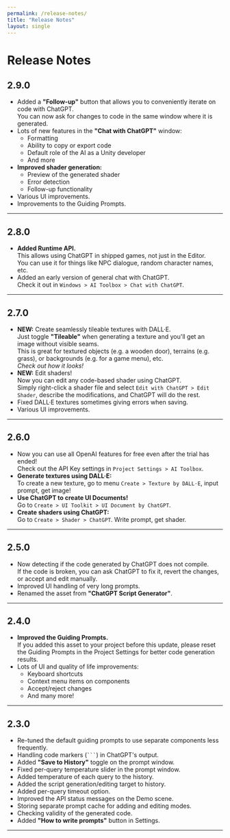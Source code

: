 ```yaml
---
permalink: /release-notes/
title: "Release Notes"
layout: single
---
```


# Release Notes
## **2.9.0**

- Added a **"Follow-up"** button that allows you to conveniently iterate on code with ChatGPT.  
  You can now ask for changes to code in the same window where it is generated.
- Lots of new features in the **"Chat with ChatGPT"** window:
  - Formatting
  - Ability to copy or export code
  - Default role of the AI as a Unity developer
  - And more
- **Improved shader generation:**
  - Preview of the generated shader
  - Error detection
  - Follow-up functionality
- Various UI improvements.
- Improvements to the Guiding Prompts.

---

## **2.8.0**

- **Added Runtime API.**  
  This allows using ChatGPT in shipped games, not just in the Editor.  
  You can use it for things like NPC dialogue, random character names, etc.
- Added an early version of general chat with ChatGPT.  
  Check it out in `Windows > AI Toolbox > Chat with ChatGPT`.

---

## **2.7.0**

- **NEW:** Create seamlessly tileable textures with DALL·E.  
  Just toggle **"Tileable"** when generating a texture and you'll get an image without visible seams.  
  This is great for textured objects (e.g. a wooden door), terrains (e.g. grass), or backgrounds (e.g. for a game menu), etc.  
  *Check out how it looks!*
- **NEW:** Edit shaders!  
  Now you can edit any code-based shader using ChatGPT.  
  Simply right-click a shader file and select `Edit with ChatGPT > Edit Shader`, describe the modifications, and ChatGPT will do the rest.
- Fixed DALL·E textures sometimes giving errors when saving.
- Various UI improvements.

---

## **2.6.0**

- Now you can use all OpenAI features for free even after the trial has ended!  
  Check out the API Key settings in `Project Settings > AI Toolbox`.
- **Generate textures using DALL·E:**  
  To create a new texture, go to menu `Create > Texture by DALL·E`, input prompt, get image!
- **Use ChatGPT to create UI Documents!**  
  Go to `Create > UI Toolkit > UI Document by ChatGPT`.
- **Create shaders using ChatGPT:**  
  Go to `Create > Shader > ChatGPT`. Write prompt, get shader.

---

## **2.5.0**

- Now detecting if the code generated by ChatGPT does not compile.  
  If the code is broken, you can ask ChatGPT to fix it, revert the changes, or accept and edit manually.
- Improved UI handling of very long prompts.
- Renamed the asset from **"ChatGPT Script Generator"**.

---

## **2.4.0**

- **Improved the Guiding Prompts.**  
  If you added this asset to your project before this update, please reset the Guiding Prompts in the Project Settings for better code generation results.
- Lots of UI and quality of life improvements:
  - Keyboard shortcuts
  - Context menu items on components
  - Accept/reject changes
  - And many more!

---

## **2.3.0**

- Re-tuned the default guiding prompts to use separate components less frequently.
- Handling code markers (` ``` `) in ChatGPT's output.
- Added **"Save to History"** toggle on the prompt window.
- Fixed per-query temperature slider in the prompt window.
- Added temperature of each query to the history.
- Added the script generation/editing target to history.
- Added per-query timeout option.
- Improved the API status messages on the Demo scene.
- Storing separate prompt cache for adding and editing modes.
- Checking validity of the generated code.
- Added **"How to write prompts"** button in Settings.

---